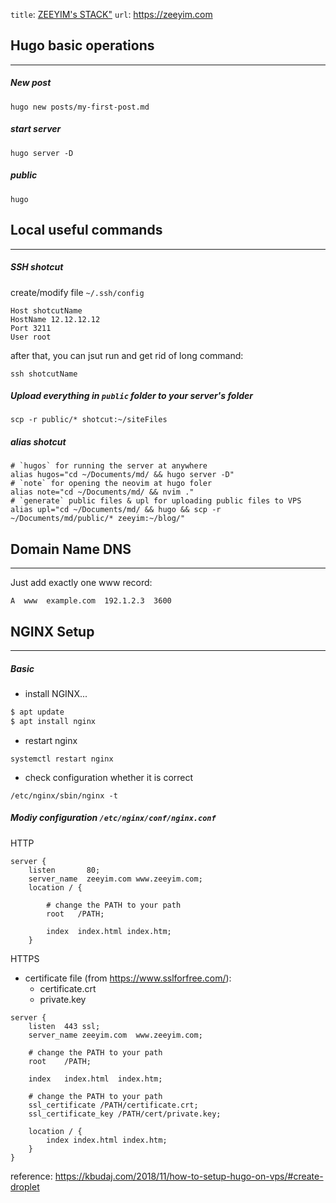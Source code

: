 `title`: [ZEEYIM's STACK"](https://zeeyim.com/)
`url`: https://zeeyim.com

## Hugo basic operations
------------------------
##### New post
```
hugo new posts/my-first-post.md
```

##### start server
```
hugo server -D
```

##### public
```
hugo
```

## Local useful commands
-----------------------
##### SSH shotcut
create/modify file `~/.ssh/config`
```config
Host shotcutName
HostName 12.12.12.12
Port 3211
User root
```
after that, you can jsut run and get rid of long command:
```
ssh shotcutName
```

##### Upload everything in `public` folder to your server's folder
```
scp -r public/* shotcut:~/siteFiles
```

##### alias shotcut
```
# `hugos` for running the server at anywhere
alias hugos="cd ~/Documents/md/ && hugo server -D"
# `note` for opening the neovim at hugo foler
alias note="cd ~/Documents/md/ && nvim ."
# `generate` public files & upl for uploading public files to VPS
alias upl="cd ~/Documents/md/ && hugo && scp -r ~/Documents/md/public/* zeeyim:~/blog/"
```

## Domain Name DNS
--------------------
Just add exactly one www record:
```
A  www  example.com  192.1.2.3  3600
```

## NGINX Setup
----------------
##### Basic
- install NGINX...
```bash
$ apt update
$ apt install nginx
```
- restart nginx
```
systemctl restart nginx
``` 
- check configuration whether it is correct
```
/etc/nginx/sbin/nginx -t
```
##### Modiy configuration `/etc/nginx/conf/nginx.conf`
HTTP
```
server {
    listen       80;
    server_name  zeeyim.com www.zeeyim.com;
    location / {

        # change the PATH to your path
        root   /PATH;

        index  index.html index.htm;
    }
```
HTTPS
- certificate file (from https://www.sslforfree.com/):
    - certificate.crt
    - private.key
```
server {
    listen  443 ssl;
    server_name zeeyim.com  www.zeeyim.com;

    # change the PATH to your path
    root    /PATH; 

    index   index.html  index.htm;

    # change the PATH to your path
    ssl_certificate /PATH/certificate.crt;
    ssl_certificate_key /PATH/cert/private.key;

    location / {
        index index.html index.htm;
    }
}
```

reference:
https://kbudaj.com/2018/11/how-to-setup-hugo-on-vps/#create-droplet



